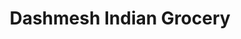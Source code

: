 ---
title: "Dashmesh Indian Grocery"
url: /davao-city/dashmesh-indian-grocery/
shop: Lebensmittel
---